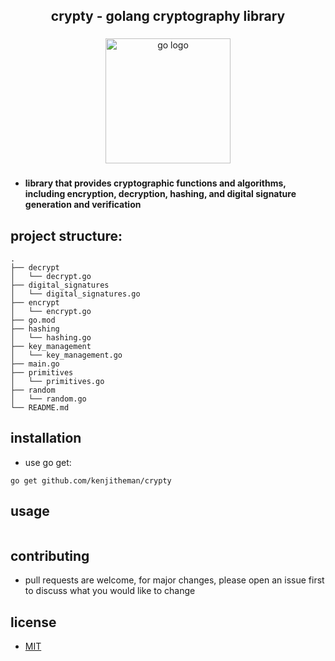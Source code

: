 <h2 align="center">crypty - golang cryptography library</h2>

###

<div align="center">
  <img src="https://cdn.jsdelivr.net/gh/devicons/devicon/icons/go/go-original.svg" height="200" alt="go logo"  />
</div>

###

- **library that provides cryptographic functions and algorithms, including
  encryption, decryption, hashing, and digital signature generation and
  verification**

## project structure:

```
.
├── decrypt
│   └── decrypt.go
├── digital_signatures
│   └── digital_signatures.go
├── encrypt
│   └── encrypt.go
├── go.mod
├── hashing
│   └── hashing.go
├── key_management
│   └── key_management.go
├── main.go
├── primitives
│   └── primitives.go
├── random
│   └── random.go
└── README.md
```

## installation

- use go get:

```
go get github.com/kenjitheman/crypty
```

## usage

```

```

## contributing

- pull requests are welcome, for major changes, please open an issue first to
  discuss what you would like to change

## license

- [MIT](https://choosealicense.com/licenses/mit/)
